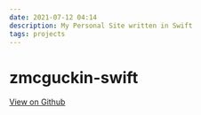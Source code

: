 ```yaml
---
date: 2021-07-12 04:14
description: My Personal Site written in Swift
tags: projects
---
```


# zmcguckin-swift

[View on Github](https://github.com/ZMcGuckin/zmcguckin-swift)
